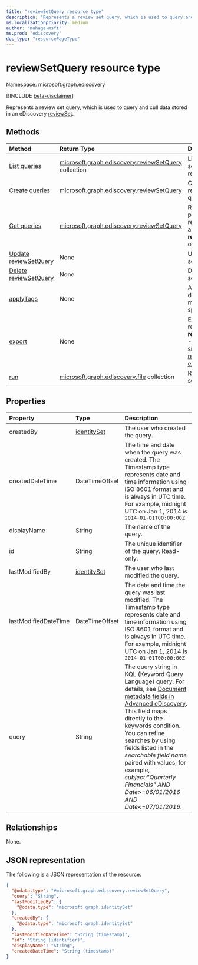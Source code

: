 ```yaml
---
title: "reviewSetQuery resource type"
description: "Represents a review set query, which is used to query and cull data stored in an eDiscovery reviewSet."
ms.localizationpriority: medium
author: "mahage-msft"
ms.prod: "ediscovery"
doc_type: "resourcePageType"
---
```


# reviewSetQuery resource type

Namespace: microsoft.graph.ediscovery

[!INCLUDE [beta-disclaimer](../../includes/beta-disclaimer.md)]

Represents a review set query, which is used to query and cull data stored in an eDiscovery [reviewSet](ediscovery-reviewset.md).

## Methods

| Method       | Return Type | Description |
|:-------------|:------------|:------------|
| [List queries](../api/ediscovery-reviewsetquery-list.md) | [microsoft.graph.ediscovery.reviewSetQuery](ediscovery-reviewsetquery.md) collection | List the review set queries in a review set. |
| [Create queries](../api/ediscovery-reviewsetquery-post.md) | [microsoft.graph.ediscovery.reviewSetQuery](ediscovery-reviewsetquery.md) | Create a new review set query. |
| [Get queries](../api/ediscovery-reviewsetquery-get.md) | [microsoft.graph.ediscovery.reviewSetQuery](ediscovery-reviewsetquery.md) | Read the properties and relationships of a **reviewSetQuery** object. |
| [Update reviewSetQuery](../api/ediscovery-reviewsetquery-update.md) | None | Update a review set query. |
| [Delete reviewSetQuery](../api/ediscovery-reviewsetquery-delete.md) | None | Delete review set query. |
| [applyTags](../api/ediscovery-reviewsetquery-applytags.md)|None|Apply tags to documents that match the specified query.|
| [export](../api/ediscovery-reviewsetquery-export.md)|None| Exports the results of the **reviewSetQuery** - This method is similar to the [review set export](../api/ediscovery-reviewset-export.md)|
| [run](../api/ediscovery-reviewsetquery-run.md)|[microsoft.graph.ediscovery.file](../resources/ediscovery-file.md) collection| Runs a review set query|

## Properties

| Property     | Type        | Description |
|:-------------|:------------|:------------|
| createdBy | [identitySet](/graph/api/resources/identityset) | The user who created the query. |
| createdDateTime |DateTimeOffset| The time and date when the query was created. The Timestamp type represents date and time information using ISO 8601 format and is always in UTC time. For example, midnight UTC on Jan 1, 2014 is `2014-01-01T00:00:00Z`|
| displayName | String | The name of the query.|
| id |String| The unique identifier of the query. Read-only.|
| lastModifiedBy | [identitySet](/graph/api/resources/identityset) | The user who last modified the query. |
| lastModifiedDateTime |DateTimeOffset | The date and time the query was last modified. The Timestamp type represents date and time information using ISO 8601 format and is always in UTC time. For example, midnight UTC on Jan 1, 2014 is `2014-01-01T00:00:00Z`|
| query | String | The query string in KQL (Keyword Query Language) query. For details, see [Document metadata fields in Advanced eDiscovery](/microsoft-365/compliance/document-metadata-fields-in-advanced-ediscovery).  This field maps directly to the keywords condition.  You can refine searches by using fields listed in the *searchable field name* paired with values; for example, *subject:"Quarterly Financials" AND Date>=06/01/2016 AND Date<=07/01/2016*. |

## Relationships

None.

## JSON representation

The following is a JSON representation of the resource.

<!-- {
  "blockType": "resource",
  "optionalProperties": [

  ],
  "@odata.type": "microsoft.graph.ediscovery.reviewSetQuery",
  "keyProperty": "id"
}-->

```json
{
  "@odata.type": "#microsoft.graph.ediscovery.reviewSetQuery",
  "query": "String",
  "lastModifiedBy": {
    "@odata.type": "microsoft.graph.identitySet"
  },
  "createdBy": {
    "@odata.type": "microsoft.graph.identitySet"
  },
  "lastModifiedDateTime": "String (timestamp)",
  "id": "String (identifier)",
  "displayName": "String",
  "createdDateTime": "String (timestamp)"
}
```

<!-- uuid: 16cd6b66-4b1a-43a1-adaf-3a886856ed98
2019-02-04 14:57:30 UTC -->
<!-- {
  "type": "#page.annotation",
  "description": "reviewSetQuery resource",
  "keywords": "",
  "section": "documentation",
  "tocPath": ""
}-->

